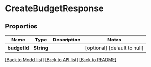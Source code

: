 # CreateBudgetResponse
## Properties

| Name | Type | Description | Notes |
|------------ | ------------- | ------------- | -------------|
| **budgetId** | **String** |  | [optional] [default to null] |

[[Back to Model list]](../README.md#documentation-for-models) [[Back to API list]](../README.md#documentation-for-api-endpoints) [[Back to README]](../README.md)

